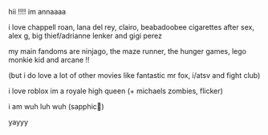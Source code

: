 hii !!!! im annaaaa

i love chappell roan, lana del rey, clairo, beabadoobee cigarettes after sex, alex g,  big thief/adrianne lenker and gigi perez

my main fandoms are ninjago, the maze runner, the hunger games, lego monkie kid and arcane !!

(but i do love a lot of other movies like fantastic mr fox, i/atsv and fight club)

i love roblox im a royale high queen (+ michaels zombies, flicker)

i am wuh luh wuh (sapphic👅)

yayyy 
